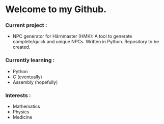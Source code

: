 # Welcome to my Github.


### Current project :
- NPC generator for Hârnmaster (HMK):
  A tool to generate complete/quick and unique NPCs. Written in Python. Repository to be created.

### Currently learning :
- Python
- C (eventually)
- Assembly (hopefully)

### Interests :
- Mathematics
- Physics
- Medicine
